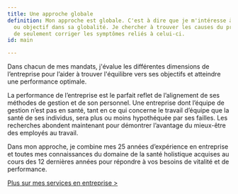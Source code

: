 ```yaml
---
title: Une approche globale
definition: Mon approche est globale. C'est à dire que je m'intéresse à un problème
  ou objectif dans sa globalité. Je chercher à trouver les causes du problème au delà
  de seulement corriger les symptômes reliés à celui-ci.
id: main

---
```

Dans chacun de mes mandats, j'évalue les différentes dimensions de l’entreprise pour l’aider à trouver l'équilibre vers ses objectifs et atteindre une performance optimale.

La performance de l’entreprise est le parfait reflet de l’alignement de ses méthodes de gestion et de son personnel. Une entreprise dont l’équipe de gestion n’est pas en santé, tant en ce qui concerne le travail d’équipe que la santé de ses individus, sera plus ou moins hypothéquée par ses failles. Les recherches abondent maintenant pour démontrer l’avantage du mieux-être des employés au travail.

Dans mon approche, je combine mes 25 années d’expérience en entreprise et toutes mes connaissances du domaine de la santé holistique acquises au cours des 12 dernières années pour répondre à vos besoins de vitalité et de performance.

[Plus sur mes services en entreprise >](https://nancy-bilodeau-refonte.vercel.app/services-conseils)